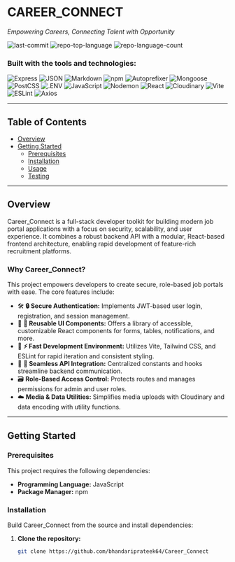 # CAREER_CONNECT

*Empowering Careers, Connecting Talent with Opportunity*

![last-commit](https://img.shields.io/github/last-commit/bhandariprateek64/Career_Connect?style=flat&logo=git&logoColor=white&color=0080ff)
![repo-top-language](https://img.shields.io/github/languages/top/bhandariprateek64/Career_Connect?style=flat&color=0080ff)
![repo-language-count](https://img.shields.io/github/languages/count/bhandariprateek64/Career_Connect?style=flat&color=0080ff)

### Built with the tools and technologies:

![Express](https://img.shields.io/badge/Express-000000.svg?style=flat&logo=Express&logoColor=white)
![JSON](https://img.shields.io/badge/JSON-000000.svg?style=flat&logo=JSON&logoColor=white)
![Markdown](https://img.shields.io/badge/Markdown-000000.svg?style=flat&logo=Markdown&logoColor=white)
![npm](https://img.shields.io/badge/npm-CB3837.svg?style=flat&logo=npm&logoColor=white)
![Autoprefixer](https://img.shields.io/badge/Autoprefixer-DD3735.svg?style=flat&logo=Autoprefixer&logoColor=white)
![Mongoose](https://img.shields.io/badge/Mongoose-F04D35.svg?style=flat&logo=Mongoose&logoColor=white)
![PostCSS](https://img.shields.io/badge/PostCSS-DD3A0A.svg?style=flat&logo=PostCSS&logoColor=white)
![.ENV](https://img.shields.io/badge/.ENV-ECD53F.svg?style=flat&logo=dotenv&logoColor=black)
![JavaScript](https://img.shields.io/badge/JavaScript-F7DF1E.svg?style=flat&logo=JavaScript&logoColor=black)
![Nodemon](https://img.shields.io/badge/Nodemon-76D04B.svg?style=flat&logo=Nodemon&logoColor=white)
![React](https://img.shields.io/badge/React-61DAFB.svg?style=flat&logo=React&logoColor=black)
![Cloudinary](https://img.shields.io/badge/Cloudinary-3448C5.svg?style=flat&logo=Cloudinary&logoColor=white)
![Vite](https://img.shields.io/badge/Vite-646CFF.svg?style=flat&logo=Vite&logoColor=white)
![ESLint](https://img.shields.io/badge/ESLint-4B32C3.svg?style=flat&logo=ESLint&logoColor=white)
![Axios](https://img.shields.io/badge/Axios-5A29E4.svg?style=flat&logo=Axios&logoColor=white)

---

## Table of Contents

- [Overview](#overview)
- [Getting Started](#getting-started)
  - [Prerequisites](#prerequisites)
  - [Installation](#installation)
  - [Usage](#usage)
  - [Testing](#testing)

---

## Overview

Career_Connect is a full-stack developer toolkit for building modern job portal applications with a focus on security, scalability, and user experience. It combines a robust backend API with a modular, React-based frontend architecture, enabling rapid development of feature-rich recruitment platforms.

### Why Career_Connect?

This project empowers developers to create secure, role-based job portals with ease. The core features include:

- 🛠️ **🔒 Secure Authentication:** Implements JWT-based user login, registration, and session management.
- 🎨 **🧩 Reusable UI Components:** Offers a library of accessible, customizable React components for forms, tables, notifications, and more.
- 🚀 **⚡ Fast Development Environment:** Utilizes Vite, Tailwind CSS, and ESLint for rapid iteration and consistent styling.
- 📡 **🔗 Seamless API Integration:** Centralized constants and hooks streamline backend communication.
- 🗃️ **Role-Based Access Control:** Protects routes and manages permissions for admin and user roles.
- ☁️ **Media & Data Utilities:** Simplifies media uploads with Cloudinary and data encoding with utility functions.

---

## Getting Started

### Prerequisites

This project requires the following dependencies:

- **Programming Language:** JavaScript  
- **Package Manager:** npm  

### Installation

Build Career_Connect from the source and install dependencies:

1. **Clone the repository:**

   ```sh
   git clone https://github.com/bhandariprateek64/Career_Connect
